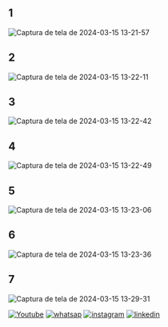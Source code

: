 ## 1
![Captura de tela de 2024-03-15 13-21-57](https://github.com/karasucyber/Mundo4_M5/assets/115439232/f5de8195-c6cc-4b46-9d7a-df87f0e37ba0)


## 2
![Captura de tela de 2024-03-15 13-22-11](https://github.com/karasucyber/Mundo4_M5/assets/115439232/99ac1767-bcd1-48b4-8169-21b0463e08ed)

## 3
![Captura de tela de 2024-03-15 13-22-42](https://github.com/karasucyber/Mundo4_M5/assets/115439232/b248f3a9-d18b-4603-bd36-58622bbbc8db)

## 4
![Captura de tela de 2024-03-15 13-22-49](https://github.com/karasucyber/Mundo4_M5/assets/115439232/2eb8c91d-afa0-4a55-875f-fe207bfa0641)

## 5
![Captura de tela de 2024-03-15 13-23-06](https://github.com/karasucyber/Mundo4_M5/assets/115439232/18d383fb-a032-42a4-8212-eb022f737700)
## 6
![Captura de tela de 2024-03-15 13-23-36](https://github.com/karasucyber/Mundo4_M5/assets/115439232/0e3cec10-1ce9-4441-b95c-0a6f36c4b1d8)

## 7
![Captura de tela de 2024-03-15 13-29-31](https://github.com/karasucyber/Mundo4_M5/assets/115439232/b19cea22-09a6-4b00-aee6-b52ab9e1118e)


[![Youtube](https://img.shields.io/badge/YouTube-FF0000?style=for-the-badge&logo=youtube&logoColor=white)](https://www.youtube.com/channel/UCgVNESgTeMpdjbP_OLhg0Og)
[![whatsap](https://img.shields.io/badge/WhatsApp-25D366?style=for-the-badge&logo=whatsapp&logoColor=white)](https://api.whatsapp.com/send?phone=5511933715191&)
[![instagram](https://img.shields.io/badge/Instagram-E4405F?style=for-the-badge&logo=instagram&logoColor=white)](https://www.instagram.com/aquillae7/)
[![linkedin](https://img.shields.io/badge/LinkedIn-0077B5?style=for-the-badge&logo=linkedin&logoColor=white)](https://www.linkedin.com/in/kau%C3%A3-marques-8896b4249/)

